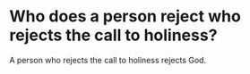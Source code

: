 # Who does a person reject who rejects the call to holiness?

A person who rejects the call to holiness rejects God.
